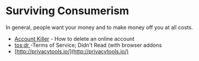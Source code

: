 # Surviving Consumerism

In general, people want your money and to make money off you at all costs.

* [Account Killer](https://www.accountkiller.com/en/) - How to delete an online account
* [tos;dr ](https://tosdr.org/)-Terms of Service; Didn't Read \(with browser addons
* [http://privacytools.io/](http://privacytools.io/)



